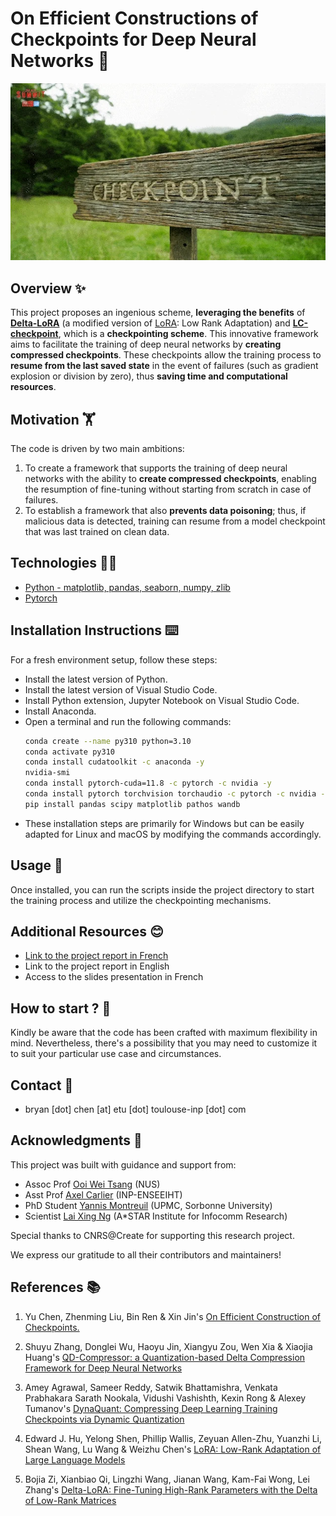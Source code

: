 # **On Efficient Constructions of Checkpoints for Deep Neural Networks** 🤖

<p align="center">
  <img src="img/checkpoint.webp" />
</p>

## **Overview** ✨
This project proposes an ingenious scheme, **leveraging the benefits** of [**Delta-LoRA**](https://arxiv.org/abs/2309.02411)  (a modified version of [LoRA](https://arxiv.org/abs/2106.09685): Low Rank Adaptation) and [**LC-checkpoint**](https://arxiv.org/abs/2009.13003), which is a **checkpointing scheme**. This innovative framework aims to facilitate the training of deep neural networks by **creating compressed checkpoints**. These checkpoints allow the training process to **resume from the last saved state** in the event of failures (such as gradient explosion or division by zero), thus **saving time and computational resources**.

## **Motivation** 🏋️
The code is driven by two main ambitions:
1. To create a framework that supports the training of deep neural networks with the ability to **create compressed checkpoints**, enabling the resumption of fine-tuning without starting from scratch in case of failures.
2. To establish a framework that also **prevents data poisoning**; thus, if malicious data is detected, training can resume from a model checkpoint that was last trained on clean data.

## **Technologies** 🧑‍💻

* [Python - matplotlib, pandas, seaborn, numpy, zlib](https://www.python.org/)
* [Pytorch](https://pytorch.org/)

## **Installation Instructions** ⌨️
For a fresh environment setup, follow these steps:
- Install the latest version of Python.
- Install the latest version of Visual Studio Code.
- Install Python extension, Jupyter Notebook on Visual Studio Code.
- Install Anaconda.
- Open a terminal and run the following commands:
  ```bash
  conda create --name py310 python=3.10
  conda activate py310
  conda install cudatoolkit -c anaconda -y
  nvidia-smi
  conda install pytorch-cuda=11.8 -c pytorch -c nvidia -y
  conda install pytorch torchvision torchaudio -c pytorch -c nvidia -y
  pip install pandas scipy matplotlib pathos wandb
- These installation steps are primarily for Windows but can be easily adapted for Linux and macOS by modifying the commands accordingly.

## **Usage** 👋

Once installed, you can run the scripts inside the project directory to start the training process and utilize the checkpointing mechanisms.

## **Additional Resources** 😊

- [Link to the project report in French](docs/PFE-Efficient_checkpointing_for_Deep_Neural_Networks.pdf)
- Link to the project report in English
- Access to the slides presentation in French

## **How to start ?** 🚨

Kindly be aware that the code has been crafted with maximum flexibility in mind. Nevertheless, there's a possibility that you may need to customize it to suit your particular use case and circumstances.

## **Contact** 📩

- bryan [dot] chen [at] etu [dot] toulouse-inp [dot] com

## **Acknowledgments** 🙏
This project was built with guidance and support from:

- Assoc Prof [Ooi Wei Tsang](https://www.comp.nus.edu.sg/cs/people/ooiwt/) (NUS)
- Asst Prof [Axel Carlier](https://ipal.cnrs.fr/axel-carlier-personal-page/) (INP-ENSEEIHT)
- PhD Student [Yannis Montreuil](https://ipal.cnrs.fr/yannis-montreuil-personal-page/) (UPMC, Sorbonne University)
- Scientist [Lai Xing Ng](https://ipal.cnrs.fr/lai-xing-ng/) (A*STAR Institute for Infocomm Research)

Special thanks to CNRS@Create for supporting this research project.

We express our gratitude to all their contributors and maintainers!

## **References** 📚 

1. Yu Chen, Zhenming Liu, Bin Ren & Xin Jin's [On Efficient Construction of Checkpoints.](https://arxiv.org/abs/2009.13003)

2. Shuyu Zhang, Donglei Wu, Haoyu Jin, Xiangyu Zou, Wen Xia & Xiaojia Huang's [QD-Compressor: a Quantization-based Delta Compression Framework for Deep Neural Networks](https://ieeexplore.ieee.org/document/9643728)

3. Amey Agrawal, Sameer Reddy, Satwik Bhattamishra, Venkata Prabhakara Sarath Nookala, Vidushi Vashishth, Kexin Rong & Alexey Tumanov's [DynaQuant: Compressing Deep Learning Training Checkpoints via Dynamic Quantization](https://arxiv.org/abs/2306.11800)

4. Edward J. Hu, Yelong Shen, Phillip Wallis, Zeyuan Allen-Zhu, Yuanzhi Li, Shean Wang, Lu Wang & Weizhu Chen's [LoRA: Low-Rank Adaptation of Large Language Models](https://arxiv.org/abs/2106.09685)

6. Bojia Zi, Xianbiao Qi, Lingzhi Wang, Jianan Wang, Kam-Fai Wong, Lei Zhang's [Delta-LoRA: Fine-Tuning High-Rank Parameters with the Delta of Low-Rank Matrices](https://arxiv.org/abs/2309.02411) 

<!-- # LC-LoRA

### Introduction

Delta-compression framework for diverging branches in model training using Low-Rank Approximation (LoRA) and delta-encoding.
